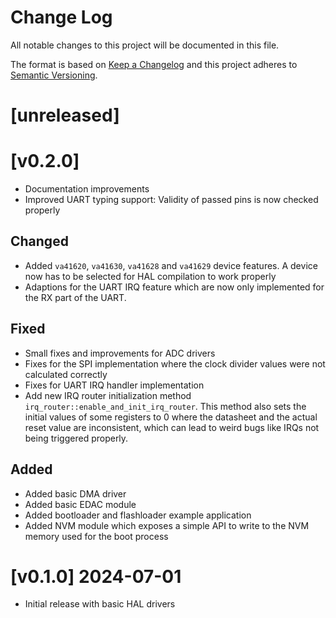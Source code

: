 Change Log
=======

All notable changes to this project will be documented in this file.

The format is based on [Keep a Changelog](http://keepachangelog.com/)
and this project adheres to [Semantic Versioning](http://semver.org/).

# [unreleased]

# [v0.2.0]

- Documentation improvements
- Improved UART typing support: Validity of passed pins is now checked properly

## Changed

- Added `va41620`, `va41630`, `va41628` and `va41629` device features. A device now has to be
  selected for HAL compilation to work properly
- Adaptions for the UART IRQ feature which are now only implemented for the RX part of the UART.

## Fixed

- Small fixes and improvements for ADC drivers
- Fixes for the SPI implementation where the clock divider values were not calculated
  correctly
- Fixes for UART IRQ handler implementation
- Add new IRQ router initialization method `irq_router::enable_and_init_irq_router`. This method
  also sets the initial values of some registers to 0 where the datasheet and the actual reset
  value are inconsistent, which can lead to weird bugs like IRQs not being triggered properly.

## Added

- Added basic DMA driver
- Added basic EDAC module
- Added bootloader and flashloader example application
- Added NVM module which exposes a simple API to write to the NVM memory used for the boot process

# [v0.1.0] 2024-07-01

- Initial release with basic HAL drivers
